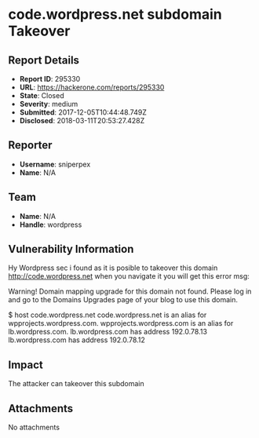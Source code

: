 # code.wordpress.net subdomain Takeover

## Report Details
- **Report ID**: 295330
- **URL**: https://hackerone.com/reports/295330
- **State**: Closed
- **Severity**: medium
- **Submitted**: 2017-12-05T10:44:48.749Z
- **Disclosed**: 2018-03-11T20:53:27.428Z

## Reporter
- **Username**: sniperpex
- **Name**: N/A

## Team
- **Name**: N/A
- **Handle**: wordpress

## Vulnerability Information
Hy Wordpress sec i found as it is posible to takeover this domain http://code.wordpress.net when you navigate it you will get this error msg:

Warning! Domain mapping upgrade for this domain not found. Please log in and go to the Domains Upgrades page of your blog to use this domain. 

$ host code.wordpress.net
code.wordpress.net is an alias for wpprojects.wordpress.com.
wpprojects.wordpress.com is an alias for lb.wordpress.com.
lb.wordpress.com has address 192.0.78.13
lb.wordpress.com has address 192.0.78.12

## Impact

The attacker can takeover this subdomain

## Attachments
No attachments
